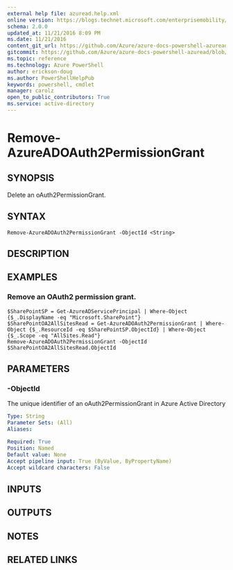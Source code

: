 ```yaml
---
external help file: azuread.help.xml
online version: https://blogs.technet.microsoft.com/enterprisemobility/2016/07/18/azuread-certificate-based-authentication-for-ios-and-android-now-in-preview/
schema: 2.0.0
updated_at: 11/21/2016 8:09 PM
ms.date: 11/21/2016
content_git_url: https://github.com/Azure/azure-docs-powershell-azuread/blob/master/Azure%20AD%20Cmdlets/AzureAD/v2/Remove-AzureADOAuth2PermissionGrant.md
gitcommit: https://github.com/Azure/azure-docs-powershell-azuread/blob/e79870303c4a5b18f88c61a5fe206bd45af8c480/Azure%20AD%20Cmdlets/AzureAD/v2/Remove-AzureADOAuth2PermissionGrant.md
ms.topic: reference
ms.technology: Azure PowerShell
author: erickson-doug
ms.author: PowerShellHelpPub
keywords: powershell, cmdlet
manager: carolz
open_to_public_contributors: True
ms.service: active-directory
---
```


# Remove-AzureADOAuth2PermissionGrant

## SYNOPSIS
Delete an oAuth2PermissionGrant.

## SYNTAX

```
Remove-AzureADOAuth2PermissionGrant -ObjectId <String>
```

## DESCRIPTION

## EXAMPLES

### Remove an OAuth2 permission grant.
```
$SharePointSP = Get-AzureADServicePrincipal | Where-Object {$_.DisplayName -eq "Microsoft.SharePoint"}
$SharePointOA2AllSitesRead = Get-AzureADOAuth2PermissionGrant | Where-Object {$_.ResourceId -eq $SharePointSP.ObjectId} | Where-Object {$_.Scope -eq "AllSites.Read"}
Remove-AzureADOAuth2PermissionGrant -ObjectId $SharePointOA2AllSitesRead.ObjectId
```

## PARAMETERS

### -ObjectId
The unique identifier of an oAuth2PermissionGrant in Azure Active Directory

```yaml
Type: String
Parameter Sets: (All)
Aliases: 

Required: True
Position: Named
Default value: None
Accept pipeline input: True (ByValue, ByPropertyName)
Accept wildcard characters: False
```

## INPUTS

## OUTPUTS

## NOTES

## RELATED LINKS


